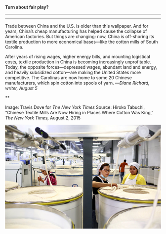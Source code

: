 **Turn about fair play?**

****

****

Trade between China and the U.S. is older than this wallpaper. And for years, China’s cheap manufacturing has helped cause the collapse of American factories. But things are changing: now, China is off-shoring its textile production to more economical bases—like the cotton mills of South Carolina.

After years of rising wages, higher energy bills, and mounting logistical costs, textile production in China is becoming increasingly unprofitable. Today, the opposite forces—depressed wages, abundant land and energy, and heavily subsidized cotton—are making the United States more competitive. The Carolinas are now home to some 20 Chinese manufacturers, which spin cotton into spools of yarn. —*Diane Richard, writer, August 5*

**

Image: Travis Dove for *The New York Times*
 Source: Hiroko Tabuchi, “Chinese Textile Mills Are Now Hiring in Places Where Cotton Was King,” *The New York Times,* August 2, 2015 

![](../images/15-8-5_MacFarlaneRm_CottonEDIT-1.jpeg)
